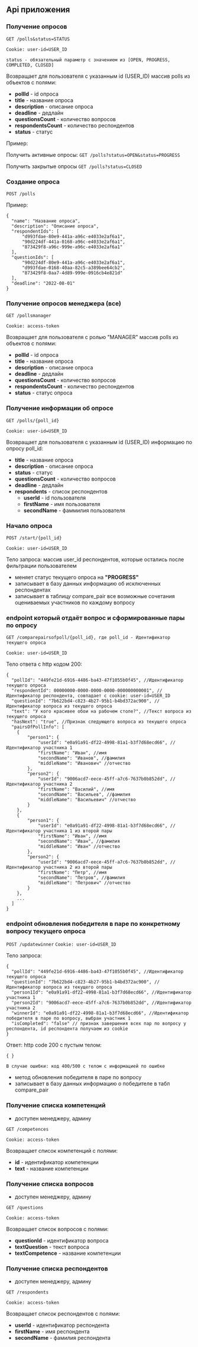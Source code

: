 ## Api приложения

### Получение опросов

`GET /polls&status=STATUS`

`Cookie: user-id=USER_ID`

`status - обязательный параметр c значением из [OPEN, PROGRESS, COMPLETED, CLOSED]`

Возвращает для пользователя с указанным id (USER_ID) массив polls из объектов с полями:

* **pollId** - id опроса
* **title** - название опроса
* **description** - описание опроса
* **deadline** - дедлайн
* **questionsCount** - количество вопросов
* **respondentsCount** - количество респондентов
* **status** - статус

Пример:

Получить активные опросы: 
`GET /polls?status=OPEN&status=PROGRESS`

Получить закрытые опросы
`GET /polls?status=CLOSED`


### Создание опроса

`POST /polls`

Пример:

    {
      "name": "Название опроса",
      "description": "Описание опроса",
      "respondentIds": [
          "d993fdae-80e9-441a-a96c-e4033e2af6a1",
          "90d224df-441a-0168-a96c-e4033e2af6a1",
          "873429f8-a96c-999e-a96c-e4033e2af6a1"
      ],
      "questionIds": [
          "90d224df-80e9-441a-a96c-e4033e2af6a1",
          "d993fdae-0168-40aa-82c5-a389bee64cb2",
          "873429f8-0aa7-4d89-999e-0916cb4e821d"
      ],
      "deadline": "2022-08-01"
    }


### Получение опросов менеджера (все)

`GET /pollsmanager`

`Cookie: access-token`

Возвращает для пользователя с ролью "MANAGER" массив polls из объектов с полями:

* **pollId** - id опроса
* **title** - название опроса
* **description** - описание опроса
* **deadline** - дедлайн
* **questionsCount** - количество вопросов
* **respondentsCount** - количество респондентов
* **status** - статус опроса


### Получение информации об опросе

`GET /polls/{poll_id}`

`Cookie: user-id=USER_ID`

Возвращает для пользователя с указанным id (USER_ID) информацию по опросу poll_id:

* **title** - название опроса
* **description** - описание опроса
* **status** - статус
* **questionsCount** - количество вопросов
* **deadline** - дедлайн
* **respondents** - список респондентов
    * **userId** - id пользователя
    * **firstName** - имя пользователя
    * **secondName** - фаммилия пользователя


### Начало опроса

`POST /start/{poll_id}`

`Cookie: user-id=USER_ID`

Тело запроса: массив user_id респондентов, которые остались после фильтрации пользователем 

* меняет статус текущего опроса на **"PROGRESS"**
* записывает в базу данных информацию об исключенных респондентах
* записывает в таблицу compare_pair все возможные сочетания оцениваемых участников по каждому вопросу

### endpoint который отдаёт вопрос и сформированные пары по опросу

`GET /comparepairsofpoll/{poll_id}, где poll_id - Идентификатор текущего опроса `

`Cookie: user-id=USER_ID`

Тело ответа с http кодом 200: 
    
    {
      "pollId": "449fe21d-6916-4486-ba43-47f1055b0f45", //Идентификатор текущего опроса
      "respondentId": 00000000-0000-0000-0000-000000000001", //Идентификатор респондента, совпадает с cookie: user-id=USER_ID
      "questionId": "7b622bd4-c823-4b27-95b1-b4bd372ac900", //Идентификатор вопроса из текущего опроса
      "text": "У кого красивее обои на рабочем столе?", //Текст вопроса из текущего опроса
      "hasNext": "true", //Признак следующего вопроса из текущего опроса
      "pairsOfPollInfo": [
        {
            "person1": {
                "userId": "e0a91a91-df22-4998-81a1-b3f7d68ecd66", //Идентификатор участника 1
                "firstName": "Иван", //имя
                "secondName": "Иванов", //фамилия
                "middleName": "Иванович" //отчество
            },
            "person2": {
                "userId": "9006acd7-eece-45ff-a7c6-7637b0b852dd", //Идентификатор участника 2
                "firstName": "Василий", //имя
                "secondName": "Васильев", //фамилия
                "middleName": "Васильевич" //отчество
            }
        },
        {
            "person1": {
                "userId": "e0a91a91-df22-4998-81a1-b3f7d68ecd66", //Идентификатор участника 1 из второй пары
                "firstName": "Иван", //имя
                "secondName": "Иван", //фамилия
                "middleName": "Иван" //отчество
            },
            "person2": {
                "userId": "9006acd7-eece-45ff-a7c6-7637b0b852dd", //Идентификатор участника 2 из второй пары
                "firstName": "Петр", //имя
                "secondName": "Петров", //фамилия
                "middleName": "Петрович" //отчество
            }
        },
        ...
      ]
    }


### endpoint обновления победителя в паре по конкретному вопросу текущего опроса

`POST /updatewinner`
`Cookie: user-id=USER_ID`

Тело запроса: 

    {
      "pollId": "449fe21d-6916-4486-ba43-47f1055b0f45", //Идентификатор текущего опроса
      "questionId": "7b622bd4-c823-4b27-95b1-b4bd372ac900", //Идентификатор вопроса из текущего опроса
      "person1Id": "e0a91a91-df22-4998-81a1-b3f7d68ecd66", //Идентификатор участника 1
      "person2Id": "9006acd7-eece-45ff-a7c6-7637b0b852dd", //Идентификатор участника 2
      "winnerId": "e0a91a91-df22-4998-81a1-b3f7d68ecd66", //Идентификатор победителя в паре по вопросу, выбран участник 1 
      "isCompleted": "false" // признак завершения всех пар по вопросу у респондента, id респондента получаем из cookie
    }



Ответ: http code 200 с пустым телом:

    { }
   
    В случае ошибки: код 400/500 с телом с информацией по ошибке


* метод обновления победителя в паре по вопросу
* записывает в базу данных информацию о победителе в табл compare_pair


### Получение списка компетенций

* доступен менеджеру, админу

`GET /competences`

`Cookie: access-token`

Возвращает список компетенций с полями:

* **id** - идентификатор компетенции
* **text** - название компетенции


### Получение списка вопросов

* доступен менеджеру, админу

`GET /questions`

`Cookie: access-token`

Возвращает список вопросов с полями:

* **questionId** - идентификатор вопроса
* **textQuestion** - текст вопроса
* **textCompetence** - название компетенции


### Получение списка респондентов

* доступен менеджеру, админу

`GET /respondents`

`Cookie: access-token`

Возвращает список респондентов с полями:

* **userId** - идентификатор респондента
* **firstName** - имя респондента
* **secondName** - фамилия респондента







